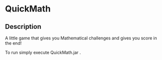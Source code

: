 # QuickMath

## Description
A little game that gives you Mathematical challenges and gives you score in the end!

To run simply execute QuickMath.jar .
